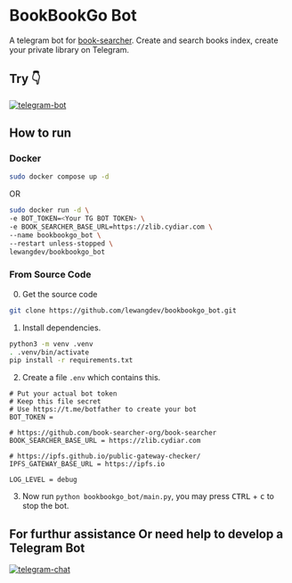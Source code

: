 # BookBookGo Bot

A telegram bot for [book-searcher](https://github.com/book-searcher-org/book-searcher). Create and search books index, create your private library on Telegram.

## Try 👇️

[![telegram-bot](https://img.shields.io/badge/bot-@BookBookGo-blue?logo=telegram)](https://t.me/bookbookgo_bot)

## How to run

### Docker

```sh
sudo docker compose up -d
```

OR

```sh
sudo docker run -d \
-e BOT_TOKEN=<Your TG BOT TOKEN> \
-e BOOK_SEARCHER_BASE_URL=https://zlib.cydiar.com \
--name bookbookgo_bot \
--restart unless-stopped \
lewangdev/bookbookgo_bot

```

### From Source Code

0. Get the source code

```sh
git clone https://github.com/lewangdev/bookbookgo_bot.git
```

1. Install dependencies.

```bash
python3 -m venv .venv
. .venv/bin/activate
pip install -r requirements.txt
```

2. Create a file `.env` which contains this.

```text
# Put your actual bot token
# Keep this file secret
# Use https://t.me/botfather to create your bot
BOT_TOKEN =

# https://github.com/book-searcher-org/book-searcher
BOOK_SEARCHER_BASE_URL = https://zlib.cydiar.com

# https://ipfs.github.io/public-gateway-checker/
IPFS_GATEWAY_BASE_URL = https://ipfs.io

LOG_LEVEL = debug
```

3. Now run `python bookbookgo_bot/main.py`, you may press <kbd>CTRL</kbd> + <kbd>c</kbd> to stop the bot.


## For furthur assistance Or need help to develop a Telegram Bot
[![telegram-chat](https://img.shields.io/badge/chat-@lewang-blue?logo=telegram)](https://t.me/lewang)

